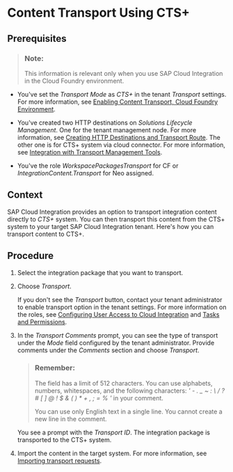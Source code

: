 <!-- loio3cdfb512a75941d187b6f5a86e418983 -->

# Content Transport Using CTS+



<a name="loio3cdfb512a75941d187b6f5a86e418983__prereq_exq_kxw_rcb"/>

## Prerequisites

> ### Note:  
> This information is relevant only when you use SAP Cloud Integration in the Cloud Foundry environment.

-   You've set the *Transport Mode* as *CTS+* in the tenant *Transport* settings. For more information, see [Enabling Content Transport, Cloud Foundry Environment](enabling-content-transport-cloud-foundry-environment-452c677.md).

-   You've created two HTTP destinations on *Solutions Lifecycle Management*. One for the tenant management node. For more information, see [Creating HTTP Destinations and Transport Route](creating-http-destinations-and-transport-route-94057be.md). The other one is for CTS+ system via cloud connector. For more information, see [Integration with Transport Management Tools](https://help.sap.com/viewer/65de2977205c403bbc107264b8eccf4b/Cloud/en-US/905baea4d6c7404290bff6c042184b4e.html?q=Integration%20with%20Transport%20Management%20Tools).

-   You've the role *WorkspacePackagesTransport* for CF or *IntegrationContent.Transport* for Neo assigned.




## Context

SAP Cloud Integration provides an option to transport integration content directly to *CTS+* system. You can then transport this content from the CTS+ system to your target SAP Cloud Integration tenant. Here's how you can transport content to CTS+.



## Procedure

1.  Select the integration package that you want to transport.

2.  Choose *Transport*.

    If you don't see the *Transport* button, contact your tenant administrator to enable transport option in the tenant settings. For more information on the roles, see [Configuring User Access to Cloud Integration](../InitialSetup/configuring-user-access-to-cloud-integration-ed6033b.md) and [Tasks and Permissions](../SecurityNeo/tasks-and-permissions-556d557.md).

3.  In the *Transport Comments* prompt, you can see the type of transport under the *Mode* field configured by the tenant administrator. Provide comments under the *Comments* section and choose *Transport*.

    > ### Remember:  
    > The field has a limit of 512 characters. You can use alphabets, numbers, whitespaces, and the following characters: *' - . \_ ~ : \\ / ? \# \[ \] @ ! $ & \( \) \* + , ; = % '* in your comment.
    > 
    > You can use only English text in a single line. You cannot create a new line in the comment.

    You see a prompt with the *Transport ID*. The integration package is transported to the CTS+ system.

4.  Import the content in the target system. For more information, see [Importing transport requests](https://help.sap.com/viewer/62938f21156047718cae23da55f2b443/4.2.9/en-US/408aefc68c754cd0b4941ba508760178.html).


